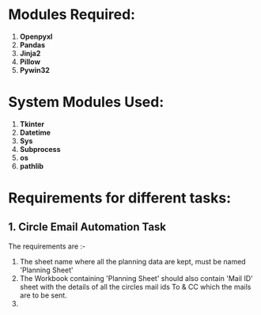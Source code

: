 # Modules Required:

1. **Openpyxl**
2. **Pandas**
3. **Jinja2**
4. **Pillow**
5. **Pywin32**

# System Modules Used:

1. **Tkinter**
2. **Datetime**
3. **Sys**
4. **Subprocess**
5. **os**
6. **pathlib**

# Requirements for different tasks:

## 1. Circle Email Automation Task

The requirements are :-

1. The sheet name where all the planning data are kept, must be named 'Planning Sheet'
2. The Workbook containing 'Planning Sheet' should also contain 'Mail ID' sheet with the details of all the circles mail ids To & CC which the mails are to be sent.
3.
